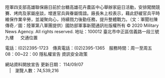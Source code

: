 陸軍四支部高雄聯保廠日前於台糖高雄花卉農區中心舉辦家庭日活動，安排闖關競賽、烤肉及家屬座談，增進官兵與眷屬情誼。廠長朱上校表示，藉此舒緩官兵平時維保作業辛勞，並凝聚向心，持續戮力後勤任務，提升整體戰力。（文：軍聞社陳傳奇／圖：陸軍第八軍團提供）國防部軍事新聞通訊社版權所有 © 2020 Military News Agency. All rights reserved.
地址：100012 臺北市中正區信義路一段三號九樓
               
              交通位置

電話：(02)2395-1723 傳真電話：(02)2395-1365 服務時間：周一至周五08：00~22：00
隱私權宣告
資訊安全政策
            
網站資料開放宣告
更新日期：
114/09/07            
             | 瀏覽人數：74,539,216